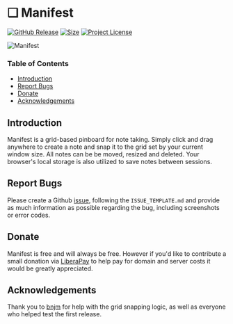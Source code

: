 
# ❏ Manifest

[![GitHub Release](https://img.shields.io/github/release/jonathontoon/manifest.svg)](https://github.com/jonathontoon/manifest/releases/latest)
[![Size](https://img.shields.io/bundlephobia/minzip/manifest?style=flat)](https://github.com/jonathontoon/manifest/releases/latest)
[![Project License](https://img.shields.io/github/license/jonathontoon/manifest.svg)](https://github.com/jonathontoon/manifest/blob/master/LICENSE)

![Manifest](https://i.imgur.com/yIS8dNW.png)

### Table of Contents

- [Introduction](#introduction)
- [Report Bugs](#report-bugs)
- [Donate](#Donate)
- [Acknowledgements](#acknowledgements)

## Introduction
Manifest is a grid-based pinboard for note taking. Simply click and drag anywhere to create a note and snap it to the grid set by your current window size. All notes can be be moved, resized and deleted. Your browser's local storage is also utilized to save notes between sessions.

## Report Bugs
Please create a Github [issue](https://github.com/jonathontoon/manifest/issues), following the `ISSUE_TEMPLATE.md` and provide as much information as possible regarding the bug, including screenshots or error codes.

## Donate
Manifest is free and will always be free. However if you'd like to contribute a small donation via [LiberaPay](https://liberapay.com/jonathontoon/) to help pay for domain and server costs it would be greatly appreciated.

## Acknowledgements

Thank you to [bnjm](https://www.github.com/bnjm) for help with the grid snapping logic, as well as everyone who helped test the first release.
